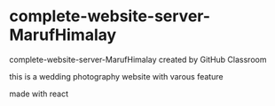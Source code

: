 # complete-website-server-MarufHimalay
complete-website-server-MarufHimalay created by GitHub Classroom

this is a wedding photography website with varous feature

made with react


